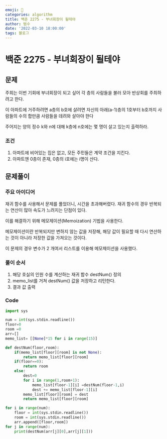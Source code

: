 ```yaml
---
emoji: 🏃
categories: algorithm
title: 백준 2275 - 부녀회장이 될테야
author: 범수
date: '2022-03-10 18:00:00'
tags: 블로그
---
```

<!-- 
튜토리얼, 하우 투 가이드, 설명 ,레퍼런스 
https://documentation.divio.com/tutorials/
-->
# 백준 2275 - 부녀회장이 될테야
## 문제

주희는 이번 기회에 부녀회장이 되고 싶어 각 층의 사람들을 불러 모아 반상회를 주최하려고 한다.

이 아파트에 거주하려면 a층의 b호에 살려면 자신의 아래(a-1)층의 1호부터 b호까지 사람들의 수의 합만큼 사람들을 데려와 살아야 한다

주어지는 양의 정수 k와 n에 대해 k층에 n호에는 몇 명이 살고 있는지 출력하라.

### 조건

1. 아파트에 비어있는 집은 없고, 모든 주민들은 계약 조건을 지킨다.
2. 아파트엔 0층이 존재, 0층의 i호에는 i명이 산다.

## 문제풀이
### 주요 아이디어

재귀 함수를 사용해서 문제를 풀었더니, 시간을 초과해버렸다. 재귀 함수의 경우 반복되는 연산이 많아 속도가 느려지는 단점이 있다.

이를 해결하기 위해 메모제이션(Memoization) 기법을 사용한다.

메모제이션이란 반복되지만 변하지 않는 값을 저장해, 해당 값이 필요할 때 다시 연산하는 것이 아니라 저장한 값을 가져오는 것이다.

이 문제의 경우 변수가 2 개여서 리스트를 이용해 메모제이션을 사용했다.

### 풀이 순서
  
1. 해당 호실의 인원 수를 계산하는 재귀 함수 destNum() 정의
2. memo_list를 거쳐 destNum() 값을 저장하고 리턴한다.
3. 결과 값 출력
    

### Code

```python
import sys

num = int(sys.stdin.readline())
floor=0
room =0
arr=[]
memo_list= [[None]*15 for i in range(15)]

def destNum(floor,room):
    if(memo_list[floor][room] is not None):
        return memo_list[floor][room]
    if(floor==0):
        return room
    else:
        dest=0
        for i in range(1,room+1):
            memo_list[floor-1][i] =destNum(floor-1,i)
            dest += memo_list[floor-1][i]
        memo_list[floor][room] = dest
        return memo_list[floor][room]

for i in range(num):
    floor = int(sys.stdin.readline())
    room = int(sys.stdin.readline())
    arr.append([floor,room])
for j in range(num):
    print(destNum(arr[j][0],arr[j][1]))
```